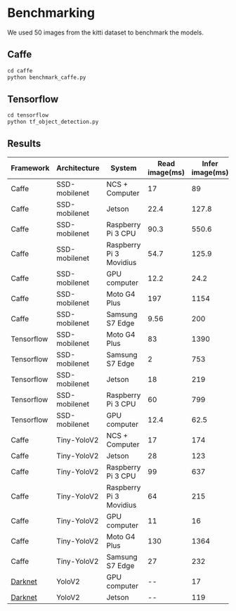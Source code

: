 # Benchmarking
We used 50 images from the kitti dataset to benchmark the models.

## Caffe
```python
cd caffe
python benchmark_caffe.py
```

## Tensorflow
```python
cd tensorflow
python tf_object_detection.py
```
## Results
| Framework | Architecture | System | Read image(ms) | Infer image(ms) | Visualize image(ms) |
| ------------- | ------------- | ------------- | ------------- | ------------- | ------------- |
| Caffe | SSD-mobilenet | NCS + Computer | 17 | 89 | 0.09 |
| Caffe | SSD-mobilenet | Jetson | 22.4 | 127.8 | 0.6 |
| Caffe | SSD-mobilenet | Raspberry Pi 3 CPU | 90.3 | 550.6 | 2.3 |
| Caffe | SSD-mobilenet | Raspberry Pi 3 Movidius | 54.7 | 125.9 | 1.3 |
| Caffe | SSD-mobilenet | GPU computer | 12.2 | 24.2 | 0.1 |
| Caffe | SSD-mobilenet | Moto G4 Plus | 197 | 1154 | 7.7 |
| Caffe | SSD-mobilenet | Samsung S7 Edge | 9.56 | 200 | 0.33 |
| Tensorflow | SSD-mobilenet | Moto G4 Plus | 83 | 1390 | 2.1 |
| Tensorflow | SSD-mobilenet | Samsung S7 Edge | 2 | 753 | 2.1 |
| Tensorflow | SSD-mobilenet | Jetson | 18 | 219 | ~ 0 |
| Tensorflow | SSD-mobilenet | Raspberry Pi 3 CPU | 60 | 799 | ~ 0 |
| Tensorflow | SSD-mobilenet | GPU computer | 12.4 | 62.5 | ~ 0 |
| Caffe | Tiny-YoloV2 | NCS + Computer | 17 | 174 | ~ 0 |
| Caffe | Tiny-YoloV2 | Jetson | 28 | 123 | 1 |
| Caffe | Tiny-YoloV2 | Raspberry Pi 3 CPU | 99 | 637 | 4 |
| Caffe | Tiny-YoloV2 | Raspberry Pi 3 Movidius | 64 | 215 | 0.22 |
| Caffe | Tiny-YoloV2 | GPU computer | 11 | 16 | ~ 0 |
| Caffe | Tiny-YoloV2 | Moto G4 Plus | 130 | 1364 | -- |
| Caffe | Tiny-YoloV2 | Samsung S7 Edge | 27 | 232 | -- |
| [Darknet]() | YoloV2 | GPU computer | -- | 17 | -- |
| [Darknet](https://pjreddie.com/darknet/) | YoloV2 | Jetson | -- | 119 | -- |







